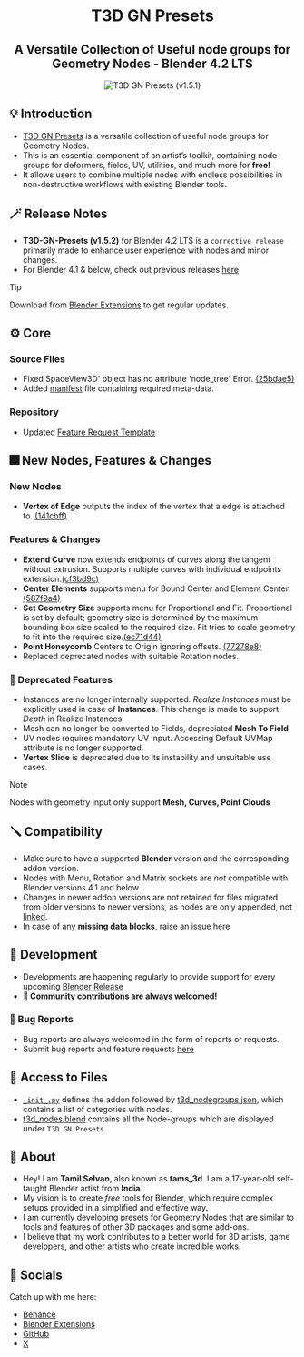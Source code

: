 <div align="center">

# T3D GN Presets

## A Versatile Collection of Useful node groups for Geometry Nodes - Blender 4.2 LTS

![T3D GN Presets (v1.5.1)](https://github.com/Tams3d/T3D-GN-Presets/assets/106262964/c3efe10c-5478-4ad7-954a-8a838cf1a0b1)

</div>

## 💡 Introduction

- [T3D GN Presets](https://github.com/Tams3d/T3D-GN-Presets/#t3d-gn-presets) is a versatile collection of useful node groups for Geometry Nodes.
- This is an essential component of an artist’s toolkit, containing node groups for deformers, fields, UV, utilities, and much more for **free!**
- It allows users to combine multiple nodes with endless possibilities in non-destructive workflows with existing Blender tools.

## 🪄 Release Notes

- **T3D-GN-Presets (v1.5.2)** for Blender 4.2 LTS is a `corrective release` primarily made to enhance user experience with nodes and minor changes.
- For Blender 4.1 & below, check out previous releases [here](https://github.com/Tams3d/T3D-GN-Presets/releases)

> [!TIP]
> Download from [Blender Extensions](https://extensions.blender.org/add-ons/t3d-gn-presets/) to get regular updates.

## ⚙️ Core

### Source Files

- Fixed SpaceView3D' object has no attribute 'node_tree' Error. [(25bdae5)](https://github.com/Tams3d/T3D-GN-Presets/commit/25bdae528851f332fd42b9483d0886cf71013c8a)
- Added [manifest](https://github.com/Tams3d/T3D-GN-Presets/blob/main/blender_manifest.toml) file containing required meta-data.

### Repository

- Updated [Feature Request Template](https://github.com/Tams3d/T3D-GN-Presets/commit/2e72d4c)

## 🎆 New Nodes, Features & Changes

### New Nodes

- **Vertex of Edge** outputs the index of the vertex that a edge is attached to. [(141cbff)](https://github.com/Tams3d/T3D-GN-Presets/commit/141cbff)

### Features & Changes

- **Extend Curve** now extends endpoints of curves along the tangent without extrusion. Supports multiple curves with individual endpoints extension.[(cf3bd9c)](https://github.com/Tams3d/T3D-GN-Presets/commit/cf3bd9c)
- **Center Elements** supports menu for Bound Center and Element Center.[(587f9a4)](https://github.com/Tams3d/T3D-GN-Presets/commit/587f9a4)
- **Set Geometry Size** supports menu for Proportional and Fit. Proportional is set by default; geometry size is determined by the maximum bounding box size scaled to the required size. Fit tries to scale geometry to fit into the required size.[(ec71d44)](https://github.com/Tams3d/T3D-GN-Presets/commit/ec71d44)
- **Point Honeycomb** Centers to Origin ignoring offsets. [(77278e8)](https://github.com/Tams3d/T3D-GN-Presets/commit/77278e8)
- Replaced deprecated nodes with suitable Rotation nodes.

### 🚨 Deprecated Features

- Instances are no longer internally supported. _Realize Instances_ must be explicitly used in case of **Instances**. This change is made to support _Depth_ in Realize Instances.
- Mesh can no longer be converted to Fields, depreciated **Mesh To Field**
- UV nodes requires mandatory UV input. Accessing Default UVMap attribute is no longer supported.
- **Vertex Slide** is deprecated due to its instability and unsuitable use cases.

> [!NOTE]  
> Nodes with geometry input only support **Mesh, Curves, Point Clouds**

## 🪛 Compatibility

- Make sure to have a supported **Blender** version and the corresponding addon version.
- Nodes with Menu, Rotation and Matrix sockets are _not_ compatible with Blender versions 4.1 and below.
- Changes in newer addon versions are not retained for files migrated from older versions to newer versions, as nodes are only appended, not [linked](https://github.com/Tams3d/T3D-GN-Presets/blob/main/__init__.py#L156).
- In case of any **missing data blocks**, raise an issue [here](https://github.com/Tams3d/T3D-GN-Presets/issues)

## 🎯 Development

- Developments are happening regularly to provide support for every upcoming [Blender Release](https://www.blender.org/download/releases/)
- **🧩 Community contributions are always welcomed!**

### 👻 Bug Reports

- Bug reports are always welcomed in the form of reports or requests.
- Submit bug reports and feature requests [here](https://github.com/Tams3d/T3D-GN-Presets/issues)

## 📂 Access to Files

- [`_init_.py`](https://github.com/Tams3d/T3D-GN-Presets/blob/main/__init__.py) defines the addon followed by [t3d_nodegroups.json](https://github.com/Tams3d/T3D-GN-Presets/blob/main/t3d_nodegroups.json), which contains a list of categories with nodes.
- [t3d_nodes.blend](https://github.com/Tams3d/T3D-GN-Presets/blob/main/t3d_nodes.blend) contains all the Node-groups which are displayed under `T3D GN Presets`

## 🦄 About

- Hey! I am **Tamil Selvan**, also known as **tams_3d**. I am a 17-year-old self-taught Blender artist from **India**.
- My vision is to create _free_ tools for Blender, which require complex setups provided in a simplified and effective way.
- I am currently developing presets for Geometry Nodes that are similar to tools and features of other 3D packages and some add-ons.
- I believe that my work contributes to a better world for 3D artists, game developers, and other artists who create incredible works.

## 🥂 Socials

Catch up with me here:

- [Behance](https://www.behance.net/tamilselvan3d)
- [Blender Extensions](https://extensions.blender.org/add-ons/t3d-gn-presets/)
- [GitHub](https://github.com/Tams3d)
- [X](https://x.com/Tams_3d)

